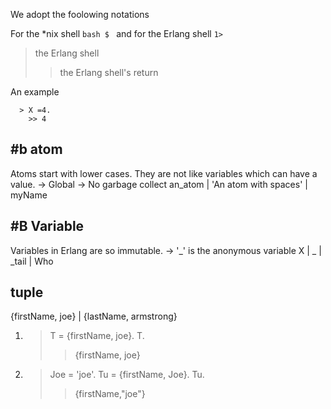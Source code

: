 We adopt the foolowing notations

For the *nix shell ```bash $ ```
and for the Erlang shell ``` 1> ```

      
>   the Erlang shell
 >>  the Erlang shell's return
        
An example

      > X =4.
        >> 4
  

#b atom 
----
Atoms start with lower cases. They are not like variables which can have a value.
-> Global
-> No garbage collect
          an_atom | 'An atom with spaces' | myName


#B Variable
--------
Variables in Erlang are so immutable.
-> '_' is the anonymous variable
        X | _ | _tail | Who


tuple
-----
{firstName, joe} | {lastName, armstrong}
1)  > T = {firstName, joe}.
    > T.
      >> {firstName, joe}

2)  > Joe = 'joe'.
    > Tu = {firstName, Joe}.
    > Tu.
      >> {firstName,"joe"}
      
